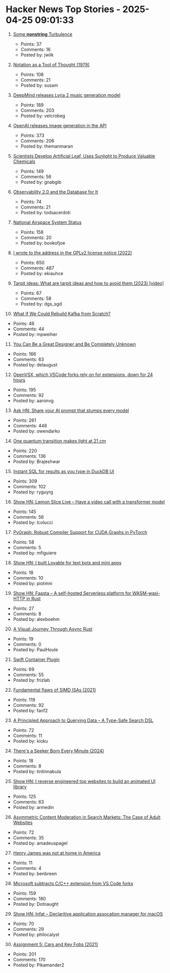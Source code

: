 # Hacker News Top Stories - 2025-04-25 09:01:33

1. [Some __nonstring__ Turbulence](https://lwn.net/SubscriberLink/1018486/1dcd29863655cb25/)
   - Points: 37
   - Comments: 16
   - Posted by: jwilk

2. [Notation as a Tool of Thought (1979)](https://www.jsoftware.com/papers/tot.htm)
   - Points: 108
   - Comments: 21
   - Posted by: susam

3. [DeepMind releases Lyria 2 music generation model](https://deepmind.google/discover/blog/music-ai-sandbox-now-with-new-features-and-broader-access/)
   - Points: 189
   - Comments: 203
   - Posted by: velcrobeg

4. [OpenAI releases image generation in the API](https://openai.com/index/image-generation-api/)
   - Points: 373
   - Comments: 206
   - Posted by: themanmaran

5. [Scientists Develop Artificial Leaf, Uses Sunlight to Produce Valuable Chemicals](https://newscenter.lbl.gov/2025/04/24/scientists-develop-artificial-leaf-that-uses-sunlight-to-produce-valuable-chemicals/)
   - Points: 149
   - Comments: 56
   - Posted by: gnabgib

6. [Observability 2.0 and the Database for It](https://greptime.com/blogs/2025-04-25-greptimedb-observability2-new-database)
   - Points: 74
   - Comments: 21
   - Posted by: todsacerdoti

7. [National Airspace System Status](https://nasstatus.faa.gov/)
   - Points: 158
   - Comments: 20
   - Posted by: bookofjoe

8. [I wrote to the address in the GPLv2 license notice (2022)](https://code.mendhak.com/gpl-v2-address-letter/)
   - Points: 650
   - Comments: 487
   - Posted by: ekiauhce

9. [Tarpit ideas: What are tarpit ideas and how to avoid them (2023) [video]](https://www.ycombinator.com/library/Ij-tarpit-ideas-what-are-tarpit-ideas-how-to-avoid-them)
   - Points: 67
   - Comments: 58
   - Posted by: dgs_sgd

10. [What If We Could Rebuild Kafka from Scratch?](https://www.morling.dev/blog/what-if-we-could-rebuild-kafka-from-scratch/)
   - Points: 46
   - Comments: 44
   - Posted by: mpweiher

11. [You Can Be a Great Designer and Be Completely Unknown](https://www.chrbutler.com/you-can-be-a-great-designer-and-be-completely-unknown)
   - Points: 166
   - Comments: 63
   - Posted by: delaugust

12. [OpenVSX, which VSCode forks rely on for extensions, down for 24 hours](https://status.open-vsx.org/)
   - Points: 195
   - Comments: 92
   - Posted by: aaronvg

13. [Ask HN: Share your AI prompt that stumps every model](undefined)
   - Points: 261
   - Comments: 448
   - Posted by: owendarko

14. [One quantum transition makes light at 21 cm](https://bigthink.com/starts-with-a-bang/21cm-magic-length/)
   - Points: 220
   - Comments: 136
   - Posted by: Brajeshwar

15. [Instant SQL for results as you type in DuckDB UI](https://motherduck.com/blog/introducing-instant-sql/)
   - Points: 309
   - Comments: 102
   - Posted by: ryguyrg

16. [Show HN: Lemon Slice Live – Have a video call with a transformer model](undefined)
   - Points: 145
   - Comments: 56
   - Posted by: lcolucci

17. [PyGraph: Robust Compiler Support for CUDA Graphs in PyTorch](https://arxiv.org/abs/2503.19779)
   - Points: 58
   - Comments: 5
   - Posted by: mfiguiere

18. [Show HN: I built Lovable for text bots and mini apps](https://plutonic.dev)
   - Points: 18
   - Comments: 10
   - Posted by: piotmni

19. [Show HN: Faasta – A self-hosted Serverless platform for WASM-wasi-HTTP in Rust](https://github.com/fourlexboehm/faasta)
   - Points: 27
   - Comments: 8
   - Posted by: alexboehm

20. [A Visual Journey Through Async Rust](https://github.com/alexpusch/rust-magic-patterns/blob/master/visual-journey-through-async-rust/Readme.md)
   - Points: 19
   - Comments: 0
   - Posted by: PaulHoule

21. [Swift Container Plugin](https://github.com/apple/swift-container-plugin)
   - Points: 69
   - Comments: 55
   - Posted by: frizlab

22. [Fundamental flaws of SIMD ISAs (2021)](https://www.bitsnbites.eu/three-fundamental-flaws-of-simd/)
   - Points: 119
   - Comments: 92
   - Posted by: fanf2

23. [A Principled Approach to Querying Data – A Type-Safe Search DSL](https://www.claudiu-ivan.com/writing/search-dsl)
   - Points: 72
   - Comments: 11
   - Posted by: kioku

24. [There's a Seeker Born Every Minute (2024)](https://lareviewofbooks.org/article/theres-a-seeker-born-every-minute/)
   - Points: 18
   - Comments: 8
   - Posted by: tintinnabula

25. [Show HN: I reverse engineered top websites to build an animated UI library](https://reverseui.com)
   - Points: 125
   - Comments: 63
   - Posted by: armedin

26. [Asymmetric Content Moderation in Search Markets: The Case of Adult Websites](https://papers.ssrn.com/sol3/papers.cfm?abstract_id=5106235)
   - Points: 72
   - Comments: 35
   - Posted by: amadeuspagel

27. [Henry James was not at home in America](https://newrepublic.com/article/193998/henry-james-not-home-america)
   - Points: 11
   - Comments: 4
   - Posted by: benbreen

28. [Microsoft subtracts C/C++ extension from VS Code forks](https://www.theregister.com/2025/04/24/microsoft_vs_code_subtracts_cc_extension/)
   - Points: 159
   - Comments: 180
   - Posted by: Dotnaught

29. [Show HN: Infat – Declaritive application assocation manager for macOS](https://github.com/philocalyst/infat)
   - Points: 70
   - Comments: 29
   - Posted by: philocalyst

30. [Assignment 5: Cars and Key Fobs (2021)](https://web.stanford.edu/class/ee26n/Assignments/Assignment5.html)
   - Points: 201
   - Comments: 170
   - Posted by: Pikamander2

